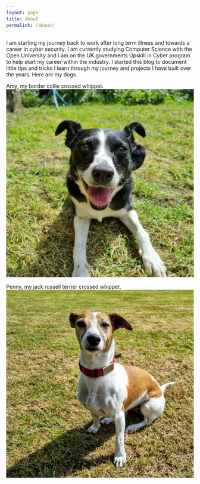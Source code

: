 ```yaml
---
layout: page
title: About
permalink: /about/
---
```


I am starting my journey back to work after long term illness and towards a career in cyber security. I am currently studying Computer Science with the Open University and I am on the UK governments Upskill in Cyber program to help start my career within the industry. I started this blog to document little tips and tricks I learn through my journey and projects I have built over the years. Here are my dogs.
  
  
  
Amy, my border collie crossed whippet.
![Amy, a border collie crossed whippet dog, black with white legs and stripe down her muzzle. Lying down facing you, with her mouth agape and tongue slightly light in happy anticipation for some play time.](assets/amy.jpg)  
  
  
  
Penny, my jack russell terrier crossed whippet.
![Penny, a jack russell crossed whippet dog, white with brown splotches. Sitting down, slightly askew, looking at you, expectantly, with left ear sticking out and the right ear cocked back distracted by what's behind her!](assets/penny.jpg)